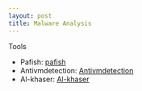 ```yaml
---
layout: post
title: Malware Analysis
---
```


Tools

- Pafish: [pafish](https://github.com/a0rtega/pafish)
- Antivmdetection: [Antivmdetection](https://github.com/nsmfoo/antivmdetection)
- Al-khaser: [Al-khaser](https://github.com/LordNoteworthy/al-khaser)
